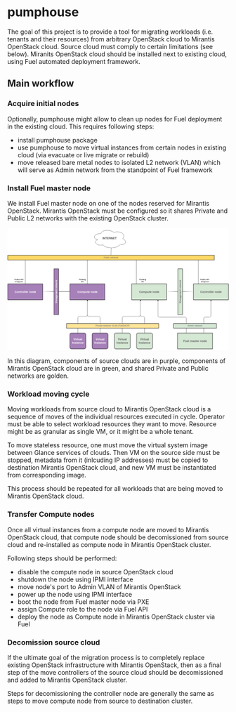 pumphouse
=========

The goal of this project is to provide a tool for migrating workloads (i.e.
tenants and their resources) from arbitrary OpenStack cloud to Mirantis
OpenStack cloud. Source cloud must comply to certain limitations (see below).
Miranits OpenStack cloud should be installed next to existing cloud, using Fuel
automated deployment framework.

## Main workflow

### Acquire initial nodes

Optionally, pumphouse might allow to clean up nodes for Fuel deployment in the
existing cloud. This requires following steps:

- install pumphouse package
- use pumphouse to move virtual instances from certain nodes in existing cloud
  (via evacuate or live migrate or rebuild)
- move released bare metal nodes to isolated L2 network (VLAN) which will serve
  as Admin network from the standpoint of Fuel framework


### Install Fuel master node

We install Fuel master node on one of the nodes reserved for Mirantis OpenStack.
Mirantis OpenStack must be configured so it shares Private and Public L2 networks
with the existing OpenStack cluster.

![Pumphouse network diagram](pumphouse-network-diagram.png)

In this diagram, components of source clouds are in purple, components of
Mirantis OpenStack cloud are in green, and shared Private and Public networks
are golden.

### Workload moving cycle

Moving workloads from source cloud to Mirantis OpenStack cloud is a sequence of
moves of the individual resources executed in cycle. Operator must be able to
select workload resources they want to move. Resource might be as granular as
single VM, or it might be a whole tenant.

To move stateless resource, one must move the virtual system image between
Glance services of clouds. Then VM on the source side must be stopped, metadata
from it (inlcuding IP addresses) must be copied to destination Mirantis
OpenStack cloud, and new VM must be instantiated from corresponding image.

This process should be repeated for all workloads that are being moved to
Mirantis OpenStack cloud.

### Transfer Compute nodes

Once all virtual instances from a compute node are moved to Mirantis OpenStack
cloud, that compute node should be decomissioned from source cloud and
re-installed as compute node in Mirantis OpenStack cluster.

Following steps should be performed:

- disable the compute node in source OpenStack cloud
- shutdown the node using IPMI interface
- move node's port to Admin VLAN of Mirantis OpenStack
- power up the node using IPMI interface
- boot the node from Fuel master node via PXE
- assign Compute role to the node via Fuel API
- deploy the node as Compute node in Mirantis OpenStack cluster via Fuel

### Decomission source cloud

If the ultimate goal of the migration process is to completely replace existing
OpenStack infrastructure with Mirantis OpenStack, then as a final step of the
move controllers of the source cloud should be decomissioned and added to
Mirantis OpenStack cluster.

Steps for decomissioning the controller node are generally the same as steps to
move compute node from source to destination cluster.

